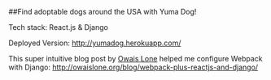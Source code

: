 ##Find adoptable dogs around the USA with Yuma Dog!

Tech stack: React.js & Django

Deployed Version: http://yumadog.herokuapp.com/

This super intuitive blog post by [Owais Lone](http://owaislone.org) helped me configure Webpack with Django: http://owaislone.org/blog/webpack-plus-reactjs-and-django/
